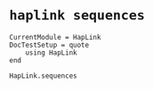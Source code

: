 # `haplink sequences`

```@meta
CurrentModule = HapLink
DocTestSetup = quote
    using HapLink
end
```

```@docs
HapLink.sequences
```
